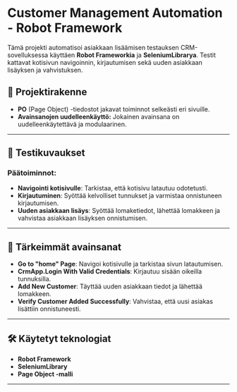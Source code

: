 # Customer Management Automation - Robot Framework

Tämä projekti automatisoi asiakkaan lisäämisen testauksen CRM-sovelluksessa käyttäen **Robot Frameworkia** ja **SeleniumLibrarya**. Testit kattavat kotisivun navigoinnin, kirjautumisen sekä uuden asiakkaan lisäyksen ja vahvistuksen.

## 📁 **Projektirakenne**
- **PO** (Page Object) -tiedostot jakavat toiminnot selkeästi eri sivuille.
- **Avainsanojen uudelleenkäyttö:** Jokainen avainsana on uudelleenkäytettävä ja modulaarinen.

---

## 🚀 **Testikuvaukset**

### **Päätoiminnot:**
- **Navigointi kotisivulle**: Tarkistaa, että kotisivu latautuu odotetusti.
- **Kirjautuminen**: Syöttää kelvolliset tunnukset ja varmistaa onnistuneen kirjautumisen.
- **Uuden asiakkaan lisäys**: Syöttää lomaketiedot, lähettää lomakkeen ja vahvistaa asiakkaan lisäyksen onnistumisen.

---

## 🔑 **Tärkeimmät avainsanat**
- **Go to "home" Page**: Navigoi kotisivulle ja tarkistaa sivun latautumisen.
- **CrmApp.Login With Valid Credentials**: Kirjautuu sisään oikeilla tunnuksilla.
- **Add New Customer**: Täyttää uuden asiakkaan tiedot ja lähettää lomakkeen.
- **Verify Customer Added Successfully**: Vahvistaa, että uusi asiakas lisättiin onnistuneesti.

---

## 🛠 **Käytetyt teknologiat**
- **Robot Framework**
- **SeleniumLibrary**
- **Page Object -malli**

---

